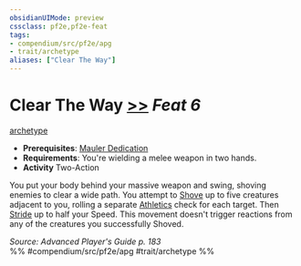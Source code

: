 ```yaml
---
obsidianUIMode: preview
cssclass: pf2e,pf2e-feat
tags:
- compendium/src/pf2e/apg
- trait/archetype
aliases: ["Clear The Way"]
---
```

# Clear The Way  [>>](chapter-9-playing-the-game.md#Actions "Two-Action") *Feat 6*  
[archetype](archetype.md "Archetype Feat Trait")  

- **Prerequisites**: [Mauler Dedication](mauler-dedication-apg.md)
- **Requirements**: You're wielding a melee weapon in two hands.
- **Activity** Two-Action

You put your body behind your massive weapon and swing, shoving enemies to clear a wide path. You attempt to [Shove](Reference/Rules/Actions/shove.md) up to five creatures adjacent to you, rolling a separate [Athletics](skills.md#Athletics) check for each target. Then [Stride](stride.md) up to half your Speed. This movement doesn't trigger reactions from any of the creatures you successfully Shoved.

*Source: Advanced Player's Guide p. 183*  
%% #compendium/src/pf2e/apg #trait/archetype %%